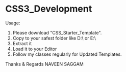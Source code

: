 # CSS3_Development

Usage:
1) Please download "CSS_Starter_Template".
2) Copy to your safest folder like D:\ or E:\
3) Extract it
4) Load it to your Editor
5) Follow my classes regularly for Updated Templates.

Thanks & Regards
NAVEEN SAGGAM
